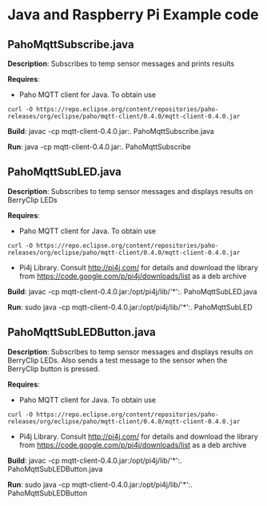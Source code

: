 Java and Raspberry Pi Example code
==================================

PahoMqttSubscribe.java
----------------------

**Description**: 
	Subscribes to temp sensor messages and prints results

**Requires**:
- Paho MQTT client for Java. To obtain use 
```
curl -O https://repo.eclipse.org/content/repositories/paho-releases/org/eclipse/paho/mqtt-client/0.4.0/mqtt-client-0.4.0.jar
```

**Build**:
	javac -cp mqtt-client-0.4.0.jar:. PahoMqttSubscribe.java

**Run**:
	java -cp mqtt-client-0.4.0.jar:. PahoMqttSubscribe


PahoMqttSubLED.java
----------------------

**Description**: 
	Subscribes to temp sensor messages and displays results on
	BerryClip LEDs

**Requires**:
- Paho MQTT client for Java. To obtain use
```
curl -O https://repo.eclipse.org/content/repositories/paho-releases/org/eclipse/paho/mqtt-client/0.4.0/mqtt-client-0.4.0.jar
```
- Pi4j Library. Consult http://pi4j.com/ for details and download the library from https://code.google.com/p/pi4j/downloads/list as a deb archive


**Build**:
	javac -cp mqtt-client-0.4.0.jar:/opt/pi4j/lib/'*':. PahoMqttSubLED.java

**Run**:
	sudo java -cp mqtt-client-0.4.0.jar:/opt/pi4j/lib/'*':. PahoMqttSubLED


PahoMqttSubLEDButton.java
----------------------

**Description**: 
	Subscribes to temp sensor messages and displays results on
	BerryClip LEDs. Also sends a test message to the sensor when
	the BerryClip button is pressed.

**Requires**:
- Paho MQTT client for Java. To obtain use
```
curl -O https://repo.eclipse.org/content/repositories/paho-releases/org/eclipse/paho/mqtt-client/0.4.0/mqtt-client-0.4.0.jar
```
- Pi4j Library. Consult http://pi4j.com/ for details and download the library from https://code.google.com/p/pi4j/downloads/list as a deb archive

**Build**:
	javac -cp mqtt-client-0.4.0.jar:/opt/pi4j/lib/'*':. PahoMqttSubLEDButton.java

**Run**:
	sudo java -cp mqtt-client-0.4.0.jar:/opt/pi4j/lib/'*':. PahoMqttSubLEDButton




